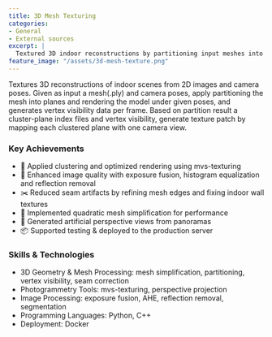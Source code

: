 ```yaml
---
title: 3D Mesh Texturing
categories:
- General
- External sources
excerpt: |
  Textured 3D indoor reconstructions by partitioning input meshes into planes and mapping optimal camera views based on vertex visibility and clustering.
feature_image: "/assets/3d-mesh-texture.png"
---
```


Textures 3D reconstructions of indoor scenes from 2D images and camera poses.  Given as input a mesh(.ply) and camera poses, apply partitioning the mesh into planes and rendering the model under given poses, and generates vertex visibility data per frame. Based on partition result a cluster-plane index files and vertex visibility, generate texture patch by mapping each clustered plane with one camera view. 


### Key Achievements
- 🧠 Applied clustering and optimized rendering using mvs-texturing
- 🌅 Enhanced image quality with exposure fusion, histogram equalization and reflection removal
- ✂️ Reduced seam artifacts by refining mesh edges and fixing indoor wall textures
- 🧩 Implemented quadratic mesh simplification for performance
- 🔄 Generated artificial perspective views from panoramas
- 📦 Supported testing & deployed to the production server

### Skills & Technologies
- 3D Geometry & Mesh Processing: mesh simplification, partitioning, vertex visibility, seam correction
- Photogrammetry Tools: mvs-texturing, perspective projection
- Image Processing: exposure fusion, AHE, reflection removal, segmentation
- Programming Languages: Python, C++
- Deployment: Docker